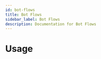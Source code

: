 ```yaml
---
id: bot-flows
title: Bot Flows
sidebar_label: Bot Flows
description: Documentation for Bot Flows
---
```


# Usage
